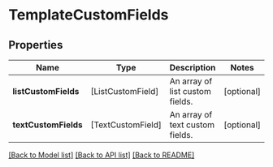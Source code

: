 # TemplateCustomFields

## Properties
Name | Type | Description | Notes
------------ | ------------- | ------------- | -------------
**listCustomFields** | [ListCustomField] | An array of list custom fields. | [optional] 
**textCustomFields** | [TextCustomField] | An array of text custom fields. | [optional] 

[[Back to Model list]](../README.md#documentation-for-models) [[Back to API list]](../README.md#documentation-for-api-endpoints) [[Back to README]](../README.md)


